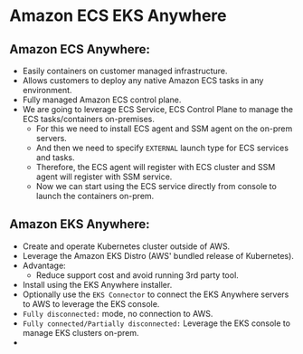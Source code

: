 # Amazon ECS EKS Anywhere

## Amazon ECS Anywhere:

- Easily containers on customer managed infrastructure.
- Allows customers to deploy any native Amazon ECS tasks in any environment.
- Fully managed Amazon ECS control plane.
- We are going to leverage ECS Service, ECS Control Plane to manage the ECS tasks/containers on-premises.
  - For this we need to install ECS agent and SSM agent on the on-prem servers.
  - And then we need to specify `EXTERNAL` launch type for ECS services and tasks.
  - Therefore, the ECS agent will register with ECS cluster and SSM agent will register with SSM service.
  - Now we can start using the ECS service directly from console to launch the containers on-prem.

## Amazon EKS Anywhere:
- Create and operate Kubernetes cluster outside of AWS.
- Leverage the Amazon EKS Distro (AWS' bundled release of Kubernetes).
- Advantage:
  - Reduce support cost and avoid running 3rd party tool.
- Install using the EKS Anywhere installer.
- Optionally use the `EKS Connector` to connect the EKS Anywhere servers to AWS to leverage the EKS console.
- `Fully disconnected:` mode, no connection to AWS.
- `Fully connected/Partially disconnected:` Leverage the EKS console to manage EKS clusters on-prem.
- 